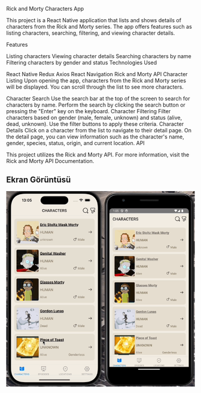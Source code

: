 Rick and Morty Characters App

This project is a React Native application that lists and shows details of characters from the Rick and Morty series. The app offers features such as listing characters, searching, filtering, and viewing character details.

Features

Listing characters
Viewing character details
Searching characters by name
Filtering characters by gender and status
Technologies Used

React Native
Redux
Axios
React Navigation
Rick and Morty API
Character Listing
Upon opening the app, characters from the Rick and Morty series will be displayed. You can scroll through the list to see more characters.

Character Search
Use the search bar at the top of the screen to search for characters by name.
Perform the search by clicking the search button or pressing the "Enter" key on the keyboard.
Character Filtering
Filter characters based on gender (male, female, unknown) and status (alive, dead, unknown).
Use the filter buttons to apply these criteria.
Character Details
Click on a character from the list to navigate to their detail page.
On the detail page, you can view information such as the character's name, gender, species, status, origin, and current location.
API

This project utilizes the Rick and Morty API. For more information, visit the Rick and Morty API Documentation.

## Ekran Görüntüsü

![](rickAndMorty.gif)
